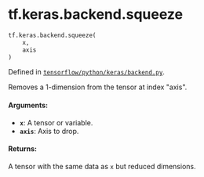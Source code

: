 <div itemscope itemtype="http://developers.google.com/ReferenceObject">
<meta itemprop="name" content="tf.keras.backend.squeeze" />
<meta itemprop="path" content="Stable" />
</div>

# tf.keras.backend.squeeze

``` python
tf.keras.backend.squeeze(
    x,
    axis
)
```



Defined in [`tensorflow/python/keras/backend.py`](/code/stable/tensorflow/python/keras/backend.py).

Removes a 1-dimension from the tensor at index "axis".

#### Arguments:

* <b>`x`</b>: A tensor or variable.
* <b>`axis`</b>: Axis to drop.


#### Returns:

A tensor with the same data as `x` but reduced dimensions.